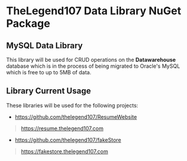 # TheLegend107 Data Library NuGet Package
## MySQL Data Library
This library will be used for CRUD operations on the **Datawarehouse** database which is in the process of being migrated to Oracle's MySQL which is free to up to 5MB of data.

## Library Current Usage
These libraries will be used for the following projects:
- https://github.com/thelegend107/ResumeWebsite
> https://resume.thelegend107.com
- https://github.com/thelegend107/fakeStore
> https://fakestore.thelegend107.com